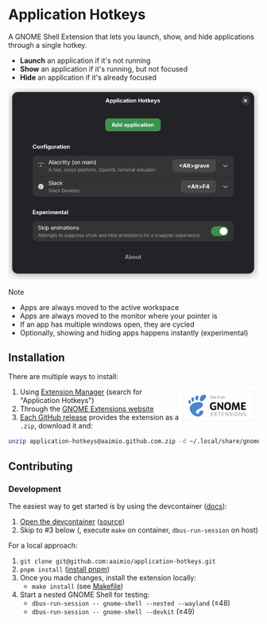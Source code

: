 # Application Hotkeys

A GNOME Shell Extension that lets you launch, show, and hide applications
through a single hotkey.

- **Launch** an application if it's not running
- **Show** an application if it's running, but not focused
- **Hide** an application if it's already focused

![Application Hotkeys: Preferences page](./screenshot.webp)

> [!NOTE]
>
> - Apps are always moved to the active workspace
> - Apps are always moved to the monitor where your pointer is
> - If an app has multiple windows open, they are cycled
> - Optionally, showing and hiding apps happens instantly (experimental)

## Installation

There are multiple ways to install:

[<img src="https://github.com/aaimio/application-hotkeys/raw/main/docs/gnome-extension.png" align="right">](https://extensions.gnome.org/extension/8641/application-hotkeys/)

1. Using
   [Extension Manager](https://flathub.org/en/apps/com.mattjakeman.ExtensionManager)
   (search for "Application Hotkeys")
2. Through the
   [GNOME Extensions website](https://extensions.gnome.org/extension/8641/application-hotkeys/)
3. [Each GitHub release](https://github.com/aaimio/application-hotkeys/releases)
   provides the extension as a `.zip`, download it and:

```sh
unzip application-hotkeys@aaimio.github.com.zip -d ~/.local/share/gnome-shell/extensions/application-hotkeys@aaimio.github.com
```

## Contributing

### Development

The easiest way to get started is by using the devcontainer
([docs](https://code.visualstudio.com/docs/devcontainers/containers#_quick-start-open-a-git-repository-or-github-pr-in-an-isolated-container-volume)):

1. [Open the devcontainer](https://vscode.dev/redirect?url=vscode://ms-vscode-remote.remote-containers/cloneInVolume?url=https://github.com/aaimio/application-hotkeys)
   ([source](../.devcontainer/devcontainer.json))
2. Skip to #3 below (, execute `make` on container, `dbus-run-session` on host)

For a local approach:

1. `git clone git@github.com:aaimio/application-hotkeys.git`
2. `pnpm install` ([install pnpm](https://pnpm.io/installation))
3. Once you made changes, install the extension locally:
   - `make install` (see [Makefile](../Makefile))
4. Start a nested GNOME Shell for testing:
   - `dbus-run-session -- gnome-shell --nested --wayland` (≤48)
   - `dbus-run-session -- gnome-shell --devkit` (≥49)
